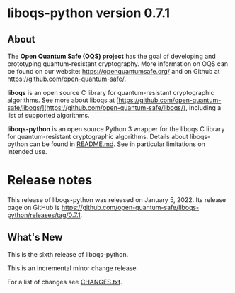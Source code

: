 liboqs-python version 0.7.1
===========================

About
-----

The **Open Quantum Safe (OQS) project** has the goal of developing and prototyping quantum-resistant cryptography. More information on OQS can be found on our website: https://openquantumsafe.org/ and on Github at https://github.com/open-quantum-safe/.  

**liboqs** is an open source C library for quantum-resistant cryptographic algorithms. See more about liboqs at [https://github.com/open-quantum-safe/liboqs/](https://github.com/open-quantum-safe/liboqs/), including a list of supported algorithms.

**liboqs-python** is an open source Python 3 wrapper for the liboqs C library for quantum-resistant cryptographic algorithms. Details about liboqs-python can be found in [README.md](https://github.com/open-quantum-safe/liboqs-python/blob/main/README.md). See in particular limitations on intended use.

Release notes
=============

This release of liboqs-python was released on January 5, 2022. Its release page on GitHub is https://github.com/open-quantum-safe/liboqs-python/releases/tag/0.7.1.

What's New
----------

This is the sixth release of liboqs-python.

This is an incremental minor change release.

For a list of changes see [CHANGES.txt](https://github.com/open-quantum-safe/liboqs-python/blob/main/CHANGES.txt).
